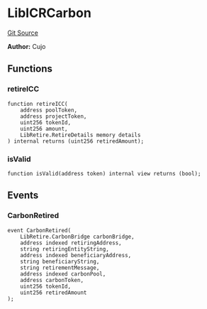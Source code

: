 # LibICRCarbon
[Git Source](https://github.com/KlimaDAO/klimadao-solidity/blob/0daf6561853dcea28093c3f0ddf1098de21c5de2/src/infinity/libraries/Bridges/LibICRCarbon.sol)

**Author:**
Cujo


## Functions
### retireICC


```solidity
function retireICC(
    address poolToken,
    address projectToken,
    uint256 tokenId,
    uint256 amount,
    LibRetire.RetireDetails memory details
) internal returns (uint256 retiredAmount);
```

### isValid


```solidity
function isValid(address token) internal view returns (bool);
```

## Events
### CarbonRetired

```solidity
event CarbonRetired(
    LibRetire.CarbonBridge carbonBridge,
    address indexed retiringAddress,
    string retiringEntityString,
    address indexed beneficiaryAddress,
    string beneficiaryString,
    string retirementMessage,
    address indexed carbonPool,
    address carbonToken,
    uint256 tokenId,
    uint256 retiredAmount
);
```

